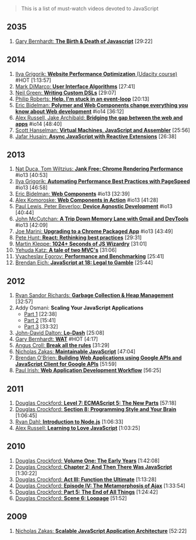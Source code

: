 > This is a list of must-watch videos devoted to JavaScript

## 2035
1. [Gary Bernhardt: **The Birth & Death of Javascript**](https://www.destroyallsoftware.com/talks/the-birth-and-death-of-javascript) [29:22]

## 2014
1. [Ilya Grigorik: **Website Performance Optimization** (Udacity course)](https://www.udacity.com/course/ud884) #HOT [1:13:57]
1. [Mark DiMarco: **User Interface Algorithms**](https://www.youtube.com/watch?v=90NsjKvz9Ns&index=2&list=PL37ZVnwpeshFXOP2lqCUykYPXYNsK_fgN) [27:41]
1. [Neil Green: **Writing Custom DSLs**](https://www.youtube.com/watch?v=lm4jEcnWeKI&index=11&list=PL37ZVnwpeshFXOP2lqCUykYPXYNsK_fgN) [29:07]
1. [Philip Roberts: **Help, I'm stuck in an event-loop**](http://vimeo.com/96425312) [20:13]
1. [Eric Bidelman: **Polymer and Web Components change everything you know about Web development**](https://www.youtube.com/watch?v=8OJ7ih8EE7s) #io14 [36:12]
1. [Alex Russell, Jake Archibald: **Bridging the gap between the web and apps**](https://www.youtube.com/watch?v=_yy0CDLnhMA) #io14 [48:40]
1. [Scott Hanselman: **Virtual Machines, JavaScript and Assembler**](https://www.youtube.com/watch?v=UzyoT4DziQ4) [25:56]
1. [Jafar Husain: **Async JavaScript with Reactive Extensions**](https://www.youtube.com/watch?v=XRYN2xt11Ek) [26:38]

## 2013
1. [Nat Duca, Tom Wiltzius: **Jank Free: Chrome Rendering Performance**](https://www.youtube.com/watch?v=n8ep4leoN9A&feature=youtu.be) #io13 [40:53]
1. [Ilya Grigorik: **Automating Performance Best Practices with PageSpeed**](https://www.youtube.com/watch?v=uR5urTx8S4E&feature=youtu.be) #io13 [46:58]
1. [Eric Bidelman: **Web Components**](https://www.youtube.com/watch?v=fqULJBBEVQE&feature=youtu.be) #io13 [32:39]
1. [Alex Komoroske: **Web Components in Action**](https://www.youtube.com/watch?v=0g0oOOT86NY&feature=youtu.be) #io13 [41:28]
1. [Paul Lewis, Peter Beverloo: **Device Agnostic Development**](https://www.youtube.com/watch?v=055ekKZk7mc&feature=youtu.be) #io13 [40:44]
1. [John McCutchan: **A Trip Down Memory Lane with Gmail and DevTools**](https://www.youtube.com/watch?v=x9Jlu_h_Lyw&feature=youtu.be) #io13 [42:09]
1. [Joe Marini: **Upgrading to a Chrome Packaged App**](https://www.youtube.com/watch?v=e0W2szZ2qhg&feature=youtu.be) #io13 [43:49]
1. [Pete Hunt: **React: Rethinking best practices**](https://www.youtube.com/watch?v=x7cQ3mrcKaY) [29:31]
1. [Martin Kleppe: **1024+ Seconds of JS Wizardry**](https://www.youtube.com/watch?v=RTxtiLp1C8Y) [31:01]
1. [Yehuda Katz: **A tale of two MVC's**](https://www.youtube.com/watch?v=s1dhXamEAKQ) [31:06]
1. [Vyacheslav Egorov: **Performance and Benchmarking**](https://www.youtube.com/watch?v=65-RbBwZQdU) [25:41]
1. [Brendan Eich: **JavaScript at 18: Legal to Gamble**](https://www.youtube.com/watch?v=qrf9ONmtXbM) [25:44]

## 2012
1. [Ryan Sandor Richards: **Garbage Collection & Heap Management**](http://vimeo.com/45140516) [32:57]
1. Addy Osmani: **Scaling Your JavaScript Applications**
	* [Part 1](http://vimeo.com/35924671) [22:38]
	* [Part 2](http://vimeo.com/35924733) [15:41]
	* [Part 3](http://vimeo.com/35990666) [33:32]
1. [John-David Dalton: **Lo-Dash**](https://www.youtube.com/watch?v=dpPy4f_SeEk) [25:08]
1. [Gary Bernhardt: **WAT**](https://www.destroyallsoftware.com/talks/wat) #HOT [4:17]
1. [Angus Croll: **Break all the rules**](https://www.youtube.com/watch?v=MFtijdklZDo) [31:29]
1. [Nicholas Zakas: **Maintainable JavaScript**](https://www.youtube.com/watch?v=c-kav7Tf834) [47:04]
1. [Brendan O'Brien: **Building Web Applications using Google APIs and JavaScript Client for Google APIs**](https://www.youtube.com/watch?v=Z9uhYIzaiHI) [51:59]
1. [Paul Irish: **Web Application Development Workflow**](https://www.youtube.com/watch?v=vDbbz-BdyYc) [56:25]

## 2011
1. [Douglas Crockford: **Level 7: ECMAScript 5: The New Parts**](https://www.youtube.com/watch?v=UTEqr0IlFKY) [57:18]
1. [Douglas Crockford: **Section 8: Programming Style and Your Brain**](https://www.youtube.com/watch?v=taaEzHI9xyY) [1:06:45]
1. [Ryan Dahl: **Introduction to Node.js**](https://www.youtube.com/watch?v=jo_B4LTHi3I) [1:06:33]
1. [Alex Russell: **Learning to Love JavaScript**](https://www.youtube.com/watch?v=seX7jYI96GE) [1:03:25]

## 2010
1. [Douglas Crockford: **Volume One: The Early Years**](https://www.youtube.com/watch?v=JxAXlJEmNMg) [1:42:08]
1. [Douglas Crockford: **Chapter 2: And Then There Was JavaScript**](https://www.youtube.com/watch?v=RO1Wnu-xKoY) [1:30:22]
1. [Douglas Crockford: **Act III: Function the Ultimate**](https://www.youtube.com/watch?v=ya4UHuXNygM) [1:13:28]
1. [Douglas Crockford: **Episode IV: The Metamorphosis of Ajax**](https://www.youtube.com/watch?v=Fv9qT9joc0M) [1:33:54]
1. [Douglas Crockford: **Part 5: The End of All Things**](https://www.youtube.com/watch?v=47Ceot8yqeI) [1:24:42]
1. [Douglas Crockford: **Scene 6: Loopage**](https://www.youtube.com/watch?v=QgwSUtYSUqA) [51:52]

## 2009
1. [Nicholas Zakas: **Scalable JavaScript Application Architecture**](https://www.youtube.com/watch?v=vXjVFPosQHw) [52:22]
